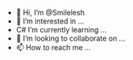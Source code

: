 - 👋 Hi, I’m @Smilelesh
- 👀 I’m interested in ...
- C# I’m currently learning ...
- 💞️ I’m looking to collaborate on ...
- 📫 How to reach me ...

<!---
Smilelesh/Smilelesh is a ✨ special ✨ repository because its `README.md` (this file) appears on your GitHub profile.
You can click the Preview link to take a look at your changes.
--->
